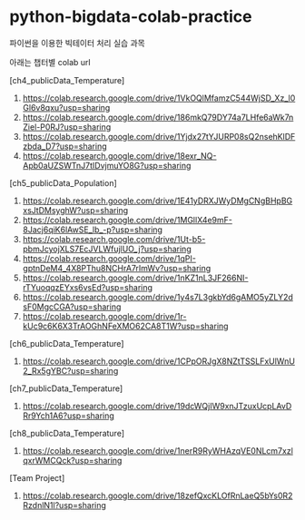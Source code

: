 # python-bigdata-colab-practice
파이썬을 이용한 빅테이터 처리 실습 과목 

아래는 챕터별 colab url 

[ch4_publicData_Temperature]
1) https://colab.research.google.com/drive/1VkOQlMfamzC544WjSD_Xz_l0Gl6v8qxu?usp=sharing
2) https://colab.research.google.com/drive/186mkQ79DY74a7LHfe6aWk7nZiel-P0RJ?usp=sharing
3) https://colab.research.google.com/drive/1Yjdx27tYJURP08sQ2nsehKlDFzbda_D7?usp=sharing
4) https://colab.research.google.com/drive/18exr_NQ-Apb0aUZSWTnJ7tIDvjmuYO8G?usp=sharing

[ch5_publicData_Population]
1) https://colab.research.google.com/drive/1E41yDRXJWyDMgCNgBHpBGxsJtDMsyghW?usp=sharing
2) https://colab.research.google.com/drive/1MGllX4e9mF-8Jacj6qiK6lAwSE_lb_-p?usp=sharing
3) https://colab.research.google.com/drive/1Ut-b5-pbmJcyojXLS7EcJVLWfujlUO_j?usp=sharing
4) https://colab.research.google.com/drive/1qPI-gptnDeM4_4X8PThu8NCHrA7rImWv?usp=sharing
5) https://colab.research.google.com/drive/1nKZ1nL3JF266NI-rTYuoqqzEYxs6vsEd?usp=sharing
6) https://colab.research.google.com/drive/1y4s7L3gkbYd6gAMO5yZLY2dsF0MgcCGA?usp=sharing
7) https://colab.research.google.com/drive/1r-kUc9c6K6X3TrAOGhNFeXMO62CA8T1W?usp=sharing 

[ch6_publicData_Temperature]
1) https://colab.research.google.com/drive/1CPpORJgX8NZtTSSLFxUlWnU2_Rx5gYBC?usp=sharing

[ch7_publicData_Temperature]
1) https://colab.research.google.com/drive/19dcWQjIW9xnJTzuxUcpLAvDRr9Ych1A6?usp=sharing

[ch8_publicData_Temperature]
1) https://colab.research.google.com/drive/1nerR9RyWHAzqVE0NLcm7xzlqxrWMCQck?usp=sharing

[Team Project]
1) https://colab.research.google.com/drive/18zefQxcKLOfRnLaeQ5bYs0R2RzdnlN1l?usp=sharing
